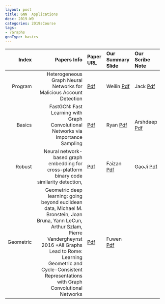 ```yaml
---
layout: post
title: GNN  Applications 
desc: 2019-W9
categories: 2019sCourse
tags:
- 7Graphs
gnnType: basics
---
```



| Index | Papers Info | Paper URL| Our Summary Slide |Our Scribe Note |
| -----: | -------------------------------: | :----- | :----- | :----- | 
| Program | Heterogeneous Graph Neural Networks for Malicious Account Detection  | [Pdf](https://dl.acm.org/citation.cfm?id=3272010) | Weilin [Pdf]() | Jack [Pdf]() | 
| Basics |  FastGCN: Fast Learning with Graph Convolutional Networks via Importance Sampling | [Pdf](https://arxiv.org/abs/1801.10247) | Ryan [Pdf]() | Arshdeep [Pdf]() | 
| Robust |  Neural network-based graph embedding for cross-platform binary code similarity detection,  | [Pdf]() | Faizan [Pdf](https://arxiv.org/abs/1708.06525) | GaoJi [Pdf]() | 
| Geometric | Geometric deep learning: going beyond euclidean data, Michael M. Bronstein, Joan Bruna, Yann LeCun, Arthur Szlam, Pierre Vandergheynst 2016 +All Graphs Lead to Rome: Learning Geometric and Cycle-Consistent Representations with Graph Convolutional Networks | [Pdf](https://arxiv.org/abs/1611.08097) | Fuwen [Pdf]() |  | 


